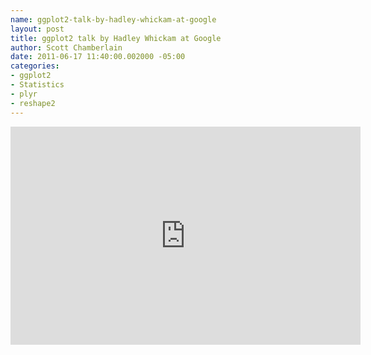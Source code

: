 ```yaml
--- 
name: ggplot2-talk-by-hadley-whickam-at-google
layout: post
title: ggplot2 talk by Hadley Whickam at Google
author: Scott Chamberlain
date: 2011-06-17 11:40:00.002000 -05:00
categories: 
- ggplot2
- Statistics
- plyr
- reshape2
---
```

<iframe allowfullscreen="" frameborder="0" height="349" src="http://www.youtube.com/embed/TaxJwC_MP9Q" width="560"></iframe>

